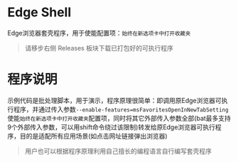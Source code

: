 # Edge Shell

Edge浏览器套壳程序，用于使能配置项：`始终在新选项卡中打开收藏夹`

> 请移步右侧 Releases 板块下载已打包好的可执行程序

# 程序说明

示例代码是批处理脚本，用于演示，程序原理很简单：即调用原Edge浏览器可执行程序，并通过传入参数`--enable-features=msFavoritesOpenInNewTabSetting`使能`始终在新选项卡中打开收藏夹`配置项，同时将其它外部传入参数全部(bat最多支持9个外部传入参数，可以用shift命令绕过该限制)转发给原Edge浏览器可执行程序，目的是适配所有应用场景(如点击网址链接弹出浏览器)

> 用户也可以根据程序原理利用自己擅长的编程语言自行编写套壳程序
